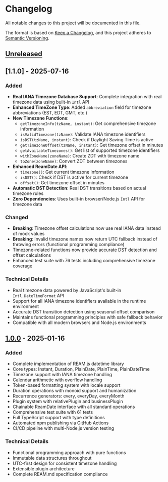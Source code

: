 # Changelog

All notable changes to this project will be documented in this file.

The format is based on [Keep a Changelog](https://keepachangelog.com/en/1.0.0/),
and this project adheres to [Semantic Versioning](https://semver.org/spec/v2.0.0.html).

## [Unreleased]

## [1.1.0] - 2025-07-16

### Added
- **Real IANA Timezone Database Support**: Complete integration with real timezone data using built-in `Intl` API
- **Enhanced TimeZone Type**: Added `abbreviation` field for timezone abbreviations (EST, EDT, GMT, etc.)
- **New Timezone Functions**:
  - `getTimezoneInfo(tzName, instant)`: Get comprehensive timezone information
  - `isValidTimezone(tzName)`: Validate IANA timezone identifiers
  - `isDST(tzName, instant)`: Check if Daylight Saving Time is active
  - `getTimezoneOffset(tzName, instant)`: Get timezone offset in minutes
  - `getAvailableTimezones()`: Get list of supported timezone identifiers
  - `withZoneName(zoneName)`: Create ZDT with timezone name
  - `toZone(zoneName)`: Convert ZDT between timezones
- **Enhanced ReamDate API**:
  - `timezone()`: Get current timezone information
  - `isDST()`: Check if DST is active for current timezone
  - `offset()`: Get timezone offset in minutes
- **Automatic DST Detection**: Real DST transitions based on actual timezone rules
- **Zero Dependencies**: Uses built-in browser/Node.js `Intl` API for timezone data

### Changed
- **Breaking**: Timezone offset calculations now use real IANA data instead of mock values
- **Breaking**: Invalid timezone names now return UTC fallback instead of throwing errors (functional programming compliance)
- Timezone-related functions now provide accurate DST detection and offset calculations
- Enhanced test suite with 76 tests including comprehensive timezone coverage

### Technical Details
- Real timezone data powered by JavaScript's built-in `Intl.DateTimeFormat` API
- Support for all IANA timezone identifiers available in the runtime environment
- Accurate DST transition detection using seasonal offset comparison
- Maintains functional programming principles with safe fallback behavior
- Compatible with all modern browsers and Node.js environments

## [1.0.0] - 2025-01-16

### Added
- Complete implementation of REAM.js datetime library
- Core types: Instant, Duration, PlainDate, PlainTime, PlainDateTime
- Timezone support with IANA timezone handling
- Calendar arithmetic with overflow handling
- Token-based formatting system with locale support
- Duration operations with monoid support and humanization
- Recurrence generators: every, everyDay, everyMonth
- Plugin system with relativePlugin and businessPlugin
- Chainable ReamDate interface with all standard operations
- Comprehensive test suite with 61 tests
- Full TypeScript support with type definitions
- Automated npm publishing via GitHub Actions
- CI/CD pipeline with multi-Node.js version testing

### Technical Details
- Functional programming approach with pure functions
- Immutable data structures throughout
- UTC-first design for consistent timezone handling
- Extensible plugin architecture
- Complete REAM.md specification compliance

[Unreleased]: https://github.com/revskill10/ream.js/compare/v1.0.0...HEAD
[1.0.0]: https://github.com/revskill10/ream.js/releases/tag/v1.0.0
